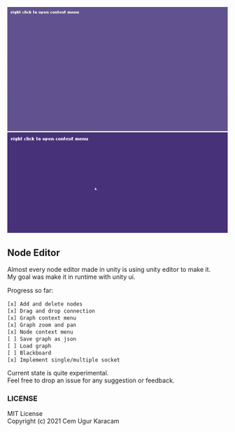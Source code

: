 ![node editor](./node_editor.gif)
![node editor 2](./quickview.gif)
## Node Editor
Almost every node editor made in unity is using unity editor to make it.  
My goal was make it in runtime with unity ui.

Progress so far:
```
[x] Add and delete nodes
[x] Drag and drop connection
[x] Graph context menu
[x] Graph zoom and pan
[x] Node context menu
[ ] Save graph as json
[ ] Load graph
[ ] Blackboard 
[x] Implement single/multiple socket 
```

Current state is quite experimental.  
Feel free to drop an issue for any suggestion or feedback.  

  

### LICENSE  
MIT License  
Copyright (c) 2021 Cem Ugur Karacam
